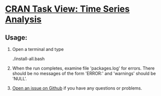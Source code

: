# [CRAN Task View: Time Series Analysis](http://cran.r-project.org/web/views/TimeSeries.html)

## Usage:

1. Open a terminal and type

	./install-all.bash
1. When the run completes, examine file 'packages.log' for errors. There should be no messages of the form 'ERROR:' and 'warnings' should be 'NULL'.
1. [Open an issue on Github](https://github.com/znmeb/Computational-Journalism-Publishers-Workbench/issues/new) if you have any questions or problems.
